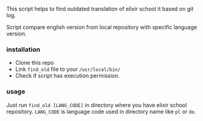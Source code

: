This script helps to find outdated translation of elixir school it based on git log. 

Script compare english version from local repository with specific language version.

### installation

* Clone this repo
* Link `find_old` file to your `/usr/local/bin/`
* Check if script has execution permission.

### usage

Just run `find_old [LANG_CODE]` in directory where you have elixir school repository. `LANG_CODE` is language code used in directory name like `pl` or `de`. 

